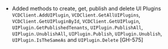 * Added methods to create, get, publish and delete UI Plugins `VCDClient.AddUIPlugin`, `VCDClient.GetAllUIPlugins`,
  `VCDClient.GetUIPluginById`, `VCDClient.GetUIPlugin`, `UIPlugin.GetPublishedTenants`, `UIPlugin.PublishAll`, `UIPlugin.UnublishAll`,
  `UIPlugin.Publish`, `UIPlugin.Unublish`, `UIPlugin.IsTheSameAs` and `UIPlugin.Delete` [GH-575]
